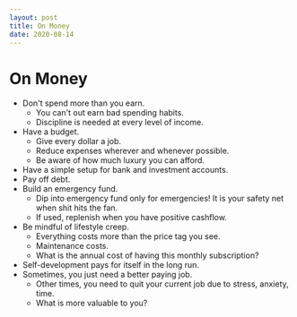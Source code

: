 ```yaml
---
layout: post
title: On Money
date: 2020-08-14
---
```


# On Money

- Don't spend more than you earn.
  - You can't out earn bad spending habits.
  - Discipline is needed at every level of income.
- Have a budget.
  - Give every dollar a job.
  - Reduce expenses wherever and whenever possible.
  - Be aware of how much luxury you can afford.
- Have a simple setup for bank and investment accounts.
- Pay off debt.
- Build an emergency fund.
  - Dip into emergency fund only for emergencies! It is your safety net when shit hits the fan.
  - If used, replenish when you have positive cashflow.
- Be mindful of lifestyle creep.
  - Everything costs more than the price tag you see.
  - Maintenance costs.
  - What is the annual cost of having this monthly subscription?
- Self-development pays for itself in the long run.
- Sometimes, you just need a better paying job.
  - Other times, you need to quit your current job due to stress, anxiety, time.
  - What is more valuable to you?
